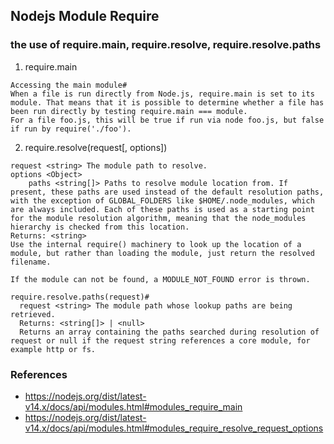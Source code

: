 ## Nodejs Module Require
### the use of require.main, require.resolve, require.resolve.paths

1. require.main
  ```
  Accessing the main module#
  When a file is run directly from Node.js, require.main is set to its module. That means that it is possible to determine whether a file has been run directly by testing require.main === module.
  For a file foo.js, this will be true if run via node foo.js, but false if run by require('./foo').
  ```

2. require.resolve(request[, options])
  ```
  request <string> The module path to resolve.
  options <Object>
      paths <string[]> Paths to resolve module location from. If present, these paths are used instead of the default resolution paths, with the exception of GLOBAL_FOLDERS like $HOME/.node_modules, which are always included. Each of these paths is used as a starting point for the module resolution algorithm, meaning that the node_modules hierarchy is checked from this location.
  Returns: <string>
  Use the internal require() machinery to look up the location of a module, but rather than loading the module, just return the resolved filename.

  If the module can not be found, a MODULE_NOT_FOUND error is thrown.
  ```
  ```
  require.resolve.paths(request)#
    request <string> The module path whose lookup paths are being retrieved.
    Returns: <string[]> | <null>
    Returns an array containing the paths searched during resolution of request or null if the request string references a core module, for example http or fs.
  ```

### References
- https://nodejs.org/dist/latest-v14.x/docs/api/modules.html#modules_require_main
- https://nodejs.org/dist/latest-v14.x/docs/api/modules.html#modules_require_resolve_request_options
